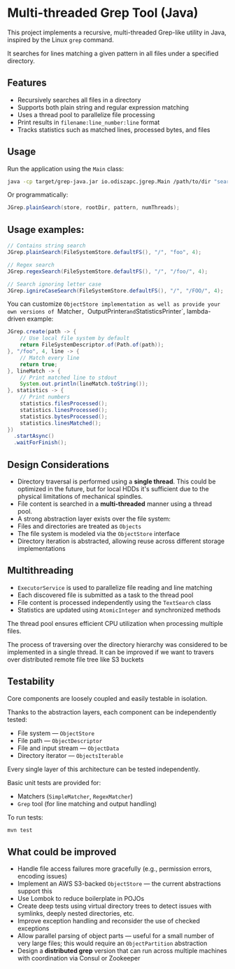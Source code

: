 # Multi-threaded Grep Tool (Java)

This project implements a recursive, multi-threaded Grep-like utility in Java, inspired by the Linux `grep` command.

It searches for lines matching a given pattern in all files under a specified directory.

## Features

- Recursively searches all files in a directory
- Supports both plain string and regular expression matching
- Uses a thread pool to parallelize file processing
- Print results in `filename:line_number:line` format
- Tracks statistics such as matched lines, processed bytes, and files

## Usage

Run the application using the `Main` class:

```bash
java -cp target/grep-java.jar io.odiszapc.jgrep.Main /path/to/dir "searchPattern"
````

Or programmatically:

```java
JGrep.plainSearch(store, rootDir, pattern, numThreads);
```

## Usage examples:

```java
// Contains string search
JGrep.plainSearch(FileSystemStore.defaultFS(), "/", "foo", 4);

// Regex search
JGrep.regexSearch(FileSystemStore.defaultFS(), "/", "/foo/", 4);

// Search ignoring letter case
JGrep.ignireCaseSearch(FileSystemStore.defaultFS(), "/", "/FOO/", 4);
```

You can customize `ObjectStore implementation as well as provide your own versions of
`Matcher`, `OutputPrinter` and `StatisticsPrinter`, lambda-driven example:

```java
JGrep.create(path -> {
    // Use local file system by default
    return FileSystemDescriptor.of(Path.of(path));
}, "/foo", 4, line -> {
    // Match every line
    return true;
}, lineMatch -> {
    // Print matched line to stdout
    System.out.println(lineMatch.toString());
}, statistics -> {
    // Print numbers
    statistics.filesProcessed();
    statistics.linesProcessed();
    statistics.bytesProcessed();
    statistics.linesMatched();
})
  .startAsync()
  .waitForFinish();
```

## Design Considerations

* Directory traversal is performed using a **single thread**. This could be optimized in the future,
  but for local HDDs it's sufficient due to the physical limitations of mechanical spindles.
* File content is searched in a **multi-threaded** manner using a thread pool.
* A strong abstraction layer exists over the file system:
* Files and directories are treated as `Objects`
* The file system is modeled via the `ObjectStore` interface
* Directory iteration is abstracted, allowing reuse across different storage implementations

## Multithreading

* `ExecutorService` is used to parallelize file reading and line matching
* Each discovered file is submitted as a task to the thread pool
* File content is processed independently using the `TextSearch` class
* Statistics are updated using `AtomicInteger` and synchronized methods

The thread pool ensures efficient CPU utilization when processing multiple files.

The process of traversing over the directory hierarchy was considered to be implemented in a single thread.
It can be improved if we want to travers over distributed remote file tree like S3 buckets

## Testability

Core components are loosely coupled and easily testable in isolation.

Thanks to the abstraction layers, each component can be independently tested:

* File system — `ObjectStore`
* File path — `ObjectDescriptor`
* File and input stream — `ObjectData`
* Directory iterator — `ObjectsIterable`

Every single layer of this architecture can be tested independently.

Basic unit tests are provided for:

* Matchers (`SimpleMatcher`, `RegexMatcher`)
* `Grep` tool (for line matching and output handling)

To run tests:

```bash
mvn test
```

## What could be improved

* Handle file access failures more gracefully (e.g., permission errors, encoding issues)
* Implement an AWS S3-backed `ObjectStore` — the current abstractions support this
* Use Lombok to reduce boilerplate in POJOs
* Create deep tests using virtual directory trees to detect issues with symlinks, deeply nested directories, etc.
* Improve exception handling and reconsider the use of checked exceptions
* Allow parallel parsing of object parts — useful for a small number of very large files; this would require
  an `ObjectPartition` abstraction
* Design a **distributed grep** version that can run across multiple machines with coordination via Consul or Zookeeper